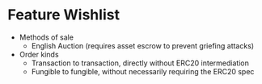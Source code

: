 <!-- TITLE: Feature Wishlist -->
<!-- SUBTITLE: Desirable features for possible future versions of the Wyvern Protocol -->

# Feature Wishlist

* Methods of sale
	* English Auction (requires asset escrow to prevent griefing attacks)
* Order kinds
  * Transaction to transaction, directly without ERC20 intermediation
  * Fungible to fungible, without necessarily requiring the ERC20 spec